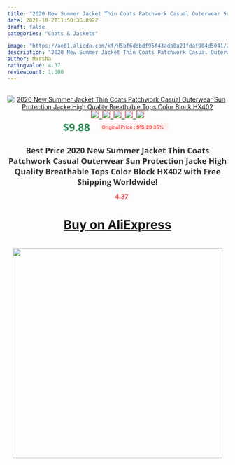 ```yaml
---
title: "2020 New Summer Jacket Thin Coats Patchwork Casual Outerwear Sun Protection Jacke High Quality Breathable Tops Color Block HX402"
date: 2020-10-2T11:50:36.892Z
draft: false
categories: "Coats & Jackets"

image: "https://ae01.alicdn.com/kf/H5bf6ddbdf95f43ada0a21fdaf904d5041/2020-New-Summer-Jacket-Thin-Coats-Patchwork-Casual-Outerwear-Sun-Protection-Jacke-High-Quality-Breathable-Tops.jpg"
description: "2020 New Summer Jacket Thin Coats Patchwork Casual Outerwear Sun Protection Jacke High Quality Breathable Tops Color Block HX402"
author: Marsha
ratingvalue: 4.37
reviewcount: 1.000
---
```

<br>
<div style="text-align: center;">
<a href="https://s.click.aliexpress.com/e/_9isArL" target="_blank" rel="nofollow noopener noreferrer"><img alt="2020 New Summer Jacket Thin Coats Patchwork Casual Outerwear Sun Protection Jacke High Quality Breathable Tops Color Block HX402" class="magnifier-image" src="https://ae01.alicdn.com/kf/H5bf6ddbdf95f43ada0a21fdaf904d5041/2020-New-Summer-Jacket-Thin-Coats-Patchwork-Casual-Outerwear-Sun-Protection-Jacke-High-Quality-Breathable-Tops.jpg_640x640.jpg">
<br>
<img style="border:1px solid salmon" src="https://ae01.alicdn.com/kf/H5bf6ddbdf95f43ada0a21fdaf904d5041/2020-New-Summer-Jacket-Thin-Coats-Patchwork-Casual-Outerwear-Sun-Protection-Jacke-High-Quality-Breathable-Tops.jpg_120x120.jpg">&nbsp;&nbsp;<img style="border:1px solid salmon" src="https://ae01.alicdn.com/kf/H892c53d50d7848dd8796e969b5b7226ey/2020-New-Summer-Jacket-Thin-Coats-Patchwork-Casual-Outerwear-Sun-Protection-Jacke-High-Quality-Breathable-Tops.jpg_120x120.jpg">&nbsp;&nbsp;<img style="border:1px solid salmon" src="https://ae01.alicdn.com/kf/H8e41720f4dde4d3a8878dedb13e5b780F/2020-New-Summer-Jacket-Thin-Coats-Patchwork-Casual-Outerwear-Sun-Protection-Jacke-High-Quality-Breathable-Tops.jpg_120x120.jpg">&nbsp;&nbsp;<img style="border:1px solid salmon" src="https://ae01.alicdn.com/kf/Hed287a73b1254deabce4e719850de9baX/2020-New-Summer-Jacket-Thin-Coats-Patchwork-Casual-Outerwear-Sun-Protection-Jacke-High-Quality-Breathable-Tops.jpg_120x120.jpg">&nbsp;&nbsp;<img style="border:1px solid salmon" src="https://ae01.alicdn.com/kf/H37347d319e5846bfad7186ec5e9273d3R/2020-New-Summer-Jacket-Thin-Coats-Patchwork-Casual-Outerwear-Sun-Protection-Jacke-High-Quality-Breathable-Tops.jpg_120x120.jpg"></a></div><br0>
<div style="text-align: center;"><span style="background-color: white; border: 0px; box-sizing: border-box; color: seagreen; display: inline-block; font-family: &quot;open sans&quot; , &quot;arial&quot; , &quot;helvetica&quot; , sans-serif , &quot;heiti&quot;; font-size: 24px; font-stretch: inherit; font-weight: 700; line-height: inherit; margin: 0px 10px 0px 0px; padding: 0px; vertical-align: middle;">$9.88 </span>
<span style="background: rgb(255 , 241 , 241); border-radius: 3px; border: 0px; box-sizing: border-box; color: #ff4747; display: inline-block; font-family: inherit; font-size: 12px; font-stretch: inherit; font-style: inherit; font-variant: inherit; font-weight: 600; line-height: inherit; margin: 0px; padding: 2px 5px; transform: scale(0.9); vertical-align: middle;">Original Price : <b style="text-decoration: line-through;">$15.20 </b> 35%&nbsp;&nbsp;</span></div>
<h1 style="color: #333333; display: inline-block; font-family: &quot;open sans&quot; , &quot;arial&quot; , &quot;helvetica&quot; , sans-serif , &quot;heiti&quot;; font-size: 18px; font-stretch: inherit; font-weight: 700; text-align: center;">Best Price 2020 New Summer Jacket Thin Coats Patchwork Casual Outerwear Sun Protection Jacke High Quality Breathable Tops Color Block HX402 with Free Shipping Worldwide!</h1>
<div style="color: #ff4747; text-align: center;">
<img src="https://4.bp.blogspot.com/-M0ZcTcb-5uY/XleCXlxnR4I/AAAAAAAAAEc/OrjgMkXV1oMQFaCRZj5HQwOCBcu3w1FegCPcBGAYYCw/s1600/star.png" style="height: 15px;">&nbsp;<b>4.37</b></div>
<div class="button_cont" align="center"><a class="buynow_a" href="https://s.click.aliexpress.com/e/_9isArL" target="_blank" rel="nofollow noopener noreferrer"><H1>Buy on AliExpress</H1></a></div><br>
<div class="separator" style="clear: both; text-align: center;">
<img src="https://lh3.googleusercontent.com/-pTy5HemUv9M/XlePHvY0dAI/AAAAAAAAAE4/0nX5iRUoIWY8eMW9Dpxeirr157OZliDIgCLcBGAsYHQ/s1600/badge.gif" width="480">
</div>
